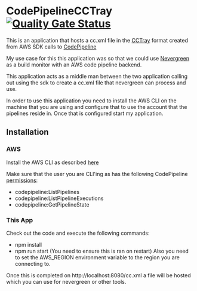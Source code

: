 # CodePipelineCCTray [![Quality Gate Status](https://sonarcloud.io/api/project_badges/measure?project=DamianFox14_CodePipelineCCTray&metric=alert_status)](https://sonarcloud.io/dashboard?id=DamianFox14_CodePipelineCCTray)
This is an application that hosts a cc.xml file in the [CCTray](https://cctray.org/v1) format created from AWS SDK calls to 
[CodePipeline](https://aws.amazon.com/codepipeline/)

My use case for this this application was so that we could use [Nevergreen](https://github.com/build-canaries/nevergreen)
as a build monitor with an AWS code pipeline backend.

This application acts as a middle man between the two application calling out using the sdk to create a cc.xml file that
nevergreen can process and use.

In order to use this application you need to install the AWS CLI on the machine that you are using and configure that
to use the account that the pipelines reside in. Once that is configured start my application.

## Installation
### AWS
Install the AWS CLI as described [here](https://docs.aws.amazon.com/cli/latest/userguide/cli-chap-install.html)

Make sure that the user you are CLI'ing as has the following CodePipeline [permissions](https://docs.aws.amazon.com/codepipeline/latest/userguide/permissions-reference.html):
* codepipeline:ListPipelines
* codepipeline:ListPipelineExecutions
* codepipeline:GetPipelineState

### This App
Check out the code and execute the following commands:
* npm install
* npm run start
(You need to ensure this is ran on restart)
Also you need to set the AWS_REGION environment variable to the region you are connecting to.


Once this is completed on http://localhost:8080/cc.xml a file will be hosted which you can use for nevergreen or other tools.




